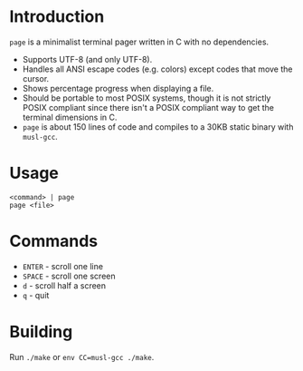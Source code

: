 # Introduction

`page` is a minimalist terminal pager written in C with no dependencies.

* Supports UTF-8 (and only UTF-8).
* Handles all ANSI escape codes (e.g. colors) except codes that move the cursor.
* Shows percentage progress when displaying a file.
* Should be portable to most POSIX systems, though it is not strictly POSIX compliant since there isn't a POSIX compliant way to get the terminal dimensions in C.
* `page` is about 150 lines of code and compiles to a 30KB static binary with `musl-gcc`.

# Usage

    <command> | page
    page <file>

# Commands

* `ENTER` - scroll one line
* `SPACE` - scroll one screen
* `d` - scroll half a screen
* `q` - quit


# Building

Run `./make` or `env CC=musl-gcc ./make`.
